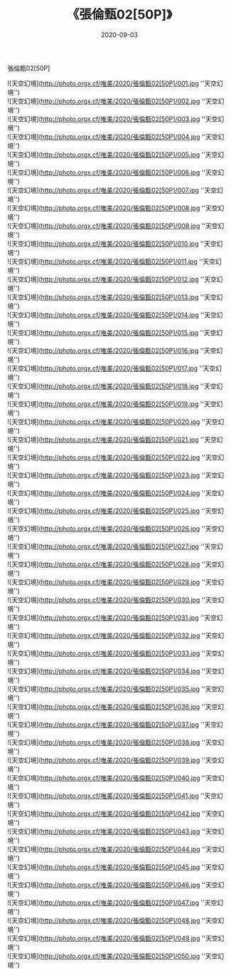 ﻿---
layout: post
title: 《張倫甄02[50P]》
date: 2020-09-03
img: http://photo.orgx.cf/唯美/2020/張倫甄02[50P]/000.jpg
tags: [美女,清纯,唯美]
---

張倫甄02[50P]



![天空幻境](http://photo.orgx.cf/唯美/2020/張倫甄02[50P]/001.jpg ''天空幻境'')<br>
![天空幻境](http://photo.orgx.cf/唯美/2020/張倫甄02[50P]/002.jpg ''天空幻境'')<br>
![天空幻境](http://photo.orgx.cf/唯美/2020/張倫甄02[50P]/003.jpg ''天空幻境'')<br>
![天空幻境](http://photo.orgx.cf/唯美/2020/張倫甄02[50P]/004.jpg ''天空幻境'')<br>
![天空幻境](http://photo.orgx.cf/唯美/2020/張倫甄02[50P]/005.jpg ''天空幻境'')<br>
![天空幻境](http://photo.orgx.cf/唯美/2020/張倫甄02[50P]/006.jpg ''天空幻境'')<br>
![天空幻境](http://photo.orgx.cf/唯美/2020/張倫甄02[50P]/007.jpg ''天空幻境'')<br>
![天空幻境](http://photo.orgx.cf/唯美/2020/張倫甄02[50P]/008.jpg ''天空幻境'')<br>
![天空幻境](http://photo.orgx.cf/唯美/2020/張倫甄02[50P]/009.jpg ''天空幻境'')<br>
![天空幻境](http://photo.orgx.cf/唯美/2020/張倫甄02[50P]/010.jpg ''天空幻境'')<br>
![天空幻境](http://photo.orgx.cf/唯美/2020/張倫甄02[50P]/011.jpg ''天空幻境'')<br>
![天空幻境](http://photo.orgx.cf/唯美/2020/張倫甄02[50P]/012.jpg ''天空幻境'')<br>
![天空幻境](http://photo.orgx.cf/唯美/2020/張倫甄02[50P]/013.jpg ''天空幻境'')<br>
![天空幻境](http://photo.orgx.cf/唯美/2020/張倫甄02[50P]/014.jpg ''天空幻境'')<br>
![天空幻境](http://photo.orgx.cf/唯美/2020/張倫甄02[50P]/015.jpg ''天空幻境'')<br>
![天空幻境](http://photo.orgx.cf/唯美/2020/張倫甄02[50P]/016.jpg ''天空幻境'')<br>
![天空幻境](http://photo.orgx.cf/唯美/2020/張倫甄02[50P]/017.jpg ''天空幻境'')<br>
![天空幻境](http://photo.orgx.cf/唯美/2020/張倫甄02[50P]/018.jpg ''天空幻境'')<br>
![天空幻境](http://photo.orgx.cf/唯美/2020/張倫甄02[50P]/019.jpg ''天空幻境'')<br>
![天空幻境](http://photo.orgx.cf/唯美/2020/張倫甄02[50P]/020.jpg ''天空幻境'')<br>
![天空幻境](http://photo.orgx.cf/唯美/2020/張倫甄02[50P]/021.jpg ''天空幻境'')<br>
![天空幻境](http://photo.orgx.cf/唯美/2020/張倫甄02[50P]/022.jpg ''天空幻境'')<br>
![天空幻境](http://photo.orgx.cf/唯美/2020/張倫甄02[50P]/023.jpg ''天空幻境'')<br>
![天空幻境](http://photo.orgx.cf/唯美/2020/張倫甄02[50P]/024.jpg ''天空幻境'')<br>
![天空幻境](http://photo.orgx.cf/唯美/2020/張倫甄02[50P]/025.jpg ''天空幻境'')<br>
![天空幻境](http://photo.orgx.cf/唯美/2020/張倫甄02[50P]/026.jpg ''天空幻境'')<br>
![天空幻境](http://photo.orgx.cf/唯美/2020/張倫甄02[50P]/027.jpg ''天空幻境'')<br>
![天空幻境](http://photo.orgx.cf/唯美/2020/張倫甄02[50P]/028.jpg ''天空幻境'')<br>
![天空幻境](http://photo.orgx.cf/唯美/2020/張倫甄02[50P]/029.jpg ''天空幻境'')<br>
![天空幻境](http://photo.orgx.cf/唯美/2020/張倫甄02[50P]/030.jpg ''天空幻境'')<br>
![天空幻境](http://photo.orgx.cf/唯美/2020/張倫甄02[50P]/031.jpg ''天空幻境'')<br>
![天空幻境](http://photo.orgx.cf/唯美/2020/張倫甄02[50P]/032.jpg ''天空幻境'')<br>
![天空幻境](http://photo.orgx.cf/唯美/2020/張倫甄02[50P]/033.jpg ''天空幻境'')<br>
![天空幻境](http://photo.orgx.cf/唯美/2020/張倫甄02[50P]/034.jpg ''天空幻境'')<br>
![天空幻境](http://photo.orgx.cf/唯美/2020/張倫甄02[50P]/035.jpg ''天空幻境'')<br>
![天空幻境](http://photo.orgx.cf/唯美/2020/張倫甄02[50P]/036.jpg ''天空幻境'')<br>
![天空幻境](http://photo.orgx.cf/唯美/2020/張倫甄02[50P]/037.jpg ''天空幻境'')<br>
![天空幻境](http://photo.orgx.cf/唯美/2020/張倫甄02[50P]/038.jpg ''天空幻境'')<br>
![天空幻境](http://photo.orgx.cf/唯美/2020/張倫甄02[50P]/039.jpg ''天空幻境'')<br>
![天空幻境](http://photo.orgx.cf/唯美/2020/張倫甄02[50P]/040.jpg ''天空幻境'')<br>
![天空幻境](http://photo.orgx.cf/唯美/2020/張倫甄02[50P]/041.jpg ''天空幻境'')<br>
![天空幻境](http://photo.orgx.cf/唯美/2020/張倫甄02[50P]/042.jpg ''天空幻境'')<br>
![天空幻境](http://photo.orgx.cf/唯美/2020/張倫甄02[50P]/043.jpg ''天空幻境'')<br>
![天空幻境](http://photo.orgx.cf/唯美/2020/張倫甄02[50P]/044.jpg ''天空幻境'')<br>
![天空幻境](http://photo.orgx.cf/唯美/2020/張倫甄02[50P]/045.jpg ''天空幻境'')<br>
![天空幻境](http://photo.orgx.cf/唯美/2020/張倫甄02[50P]/046.jpg ''天空幻境'')<br>
![天空幻境](http://photo.orgx.cf/唯美/2020/張倫甄02[50P]/047.jpg ''天空幻境'')<br>
![天空幻境](http://photo.orgx.cf/唯美/2020/張倫甄02[50P]/048.jpg ''天空幻境'')<br>
![天空幻境](http://photo.orgx.cf/唯美/2020/張倫甄02[50P]/049.jpg ''天空幻境'')<br>
![天空幻境](http://photo.orgx.cf/唯美/2020/張倫甄02[50P]/050.jpg ''天空幻境'')<br>